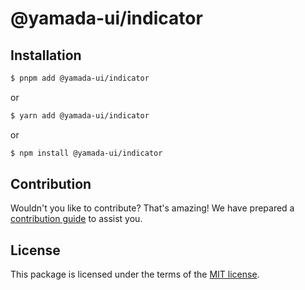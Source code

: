 # @yamada-ui/indicator

## Installation

```sh
$ pnpm add @yamada-ui/indicator
```

or

```sh
$ yarn add @yamada-ui/indicator
```

or

```sh
$ npm install @yamada-ui/indicator
```

## Contribution

Wouldn't you like to contribute? That's amazing! We have prepared a [contribution guide](https://github.com/yamada-ui/yamada-ui/blob/main/CONTRIBUTING.md) to assist you.

## License

This package is licensed under the terms of the
[MIT license](https://github.com/yamada-ui/yamada-ui/blob/main/LICENSE).

